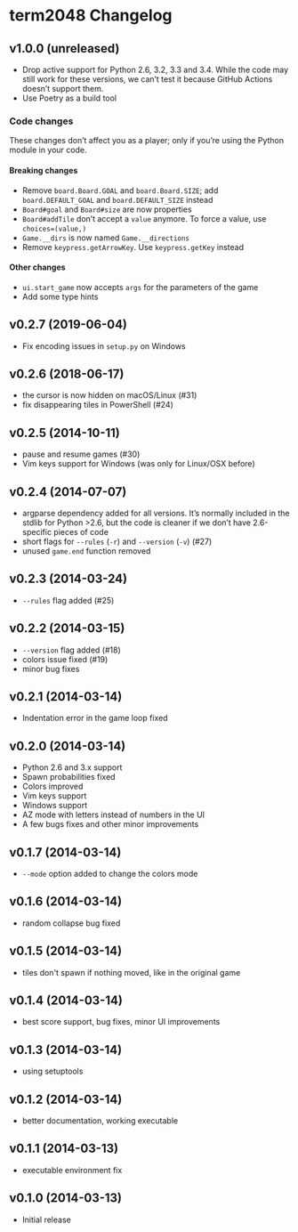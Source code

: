 # term2048 Changelog

## v1.0.0 (unreleased)

* Drop active support for Python 2.6, 3.2, 3.3 and 3.4. While the code may still work for these versions, we can’t test
  it because GitHub Actions doesn’t support them.
* Use Poetry as a build tool

### Code changes

These changes don’t affect you as a player; only if you’re using the Python module in your code.

#### Breaking changes

* Remove `board.Board.GOAL` and `board.Board.SIZE`; add `board.DEFAULT_GOAL` and `board.DEFAULT_SIZE` instead
* `Board#goal` and `Board#size` are now properties
* `Board#addTile` don’t accept a `value` anymore. To force a value, use `choices=(value,)`
* `Game.__dirs` is now named `Game.__directions`
* Remove `keypress.getArrowKey`. Use `keypress.getKey` instead

#### Other changes

* `ui.start_game` now accepts `args` for the parameters of the game
* Add some type hints

## v0.2.7 (2019-06-04)

* Fix encoding issues in `setup.py` on Windows

## v0.2.6 (2018-06-17)

* the cursor is now hidden on macOS/Linux (#31)
* fix disappearing tiles in PowerShell (#24)

## v0.2.5 (2014-10-11)

* pause and resume games (#30)
* Vim keys support for Windows (was only for Linux/OSX before)

## v0.2.4 (2014-07-07)

* argparse dependency added for all versions. It’s normally included in the
  stdlib for Python >2.6, but the code is cleaner if we don’t have
  2.6-specific pieces of code
* short flags for `--rules` (`-r`) and `--version` (`-v`) (#27)
* unused `game.end` function removed

## v0.2.3 (2014-03-24)

* `--rules` flag added (#25)

## v0.2.2 (2014-03-15)

* `--version` flag added (#18)
* colors issue fixed (#19)
* minor bug fixes

## v0.2.1 (2014-03-14)

* Indentation error in the game loop fixed

## v0.2.0 (2014-03-14)

* Python 2.6 and 3.x support
* Spawn probabilities fixed
* Colors improved
* Vim keys support
* Windows support
* AZ mode with letters instead of numbers in the UI
* A few bugs fixes and other minor improvements

## v0.1.7 (2014-03-14)

* `--mode` option added to change the colors mode

## v0.1.6 (2014-03-14)

* random collapse bug fixed

## v0.1.5 (2014-03-14)

* tiles don't spawn if nothing moved, like in the original game

## v0.1.4 (2014-03-14)

* best score support, bug fixes, minor UI improvements

## v0.1.3 (2014-03-14)

* using setuptools

## v0.1.2 (2014-03-14)

* better documentation, working executable

## v0.1.1 (2014-03-13)

* executable environment fix

## v0.1.0 (2014-03-13)

* Initial release

